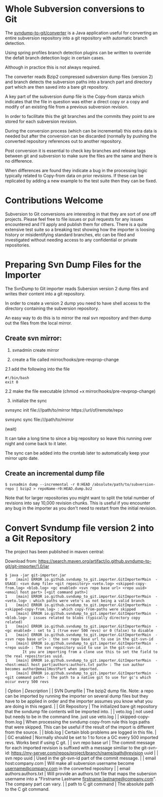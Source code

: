 # Whole Subversion conversions to Git

The [svndump-to-git/converter](https://github.com/svndump-to-git/converter) is a Java application useful for converting an entire subversion repository into a git repository with automatic branch detection.

Using spring profiles branch detection plugins can be written to override the defalt branch detection logic in certain cases.

Although in practice this is not always required.

The converter reads Bzip2 compressed subversion dump files (version 2) and branch detects the subversion paths into a branch part and directory part which are then saved into a bare git repository.

A key part of the subversion dump file is the Copy-from stanza which indicates that the file in question was either a direct copy or a copy and modify of an existing file from a previous subversion revision.

In order to facilitate this the git branches and the commits they point to are stored for each subversion revision.

During the conversion process (which can be incremental) this extra data is needed but after the conversion can be discarded (normally by pushing the converted repository references out to another repository.

Post conversion it is essential to check key branches and release tags between git and subversion to make sure the files are the same and there is no difference.

When differences are found they indicate a bug in the processing logic typically related to Copy-from data on prior revisions.  If these can be replicated by adding a new example to the test suite then they can be fixed.

# Contributions Welcome

Subversion to Git conversions are interesting in that they are sort of one off projects.  Please feel free to file issues or pull requests for any issues encountered and I'll apply and publish them for others.  There is a quite extensive test suite so a breaking test showing how the importer is loosing history or misidentifying standard branches, etc can be filed and investigated without needing access to any confidential or private repositories.


# Preparing Svn Dump Files for the Importer


The SvnDump to Git importer reads Subersion version 2 dump files and writes their content into a git repository.

In order to create a version 2 dump you need to have shell access to the directory containing the subversion repository.

An easy way to do this is to mirror the real svn repository and then dump out the files from the local mirror.

## Create svn mirror:

1. svnadmin create mirror

2. create a file called mirror/hooks/pre-revprop-change

2.1 add the following into the file

```
#!/bin/bash
exit 0
```

2.2 make the file executable (chmod +x mirror/hooks/pre-revprop-change)

3. initialize the sync

svnsync init file:///path/to/mirror https://url/of/remote/repo

svnsync sync file:///path/to/mirror

(wait)

It can take a long time to since a big repository so leave this running over night and come back to it later.

The sync can be added into the crontab later to automatically keep your mirror upto date.


## Create an incremental dump file


```
$ svnadmin dump --incremental -r 0:HEAD /absolute/path/to/subversion-repo | bzip2 > repoName-r0:HEAD.dump.bz2
```

Note that for larger repositories you might want to split the total number of revisions into say 10,000 revision chunks.  This is useful if you encounter any bug in the importer as you don't need to restart from the initial revision.

# Convert Svndump file version 2 into a Git Repository

The project has been published in maven central:

Download from: https://search.maven.org/artifact/io.github.svndump-to-git/git-importer/1.0/jar

```
$ java -jar git-importer.jar
0    [main] ERROR io.github.svndump_to_git.importer.GitImporterMain  - USAGE: <svn dump file> <git repository> <veto.log> <skipped-copy-from.log> <blob.log> <gc enabled> <svn repo base url> <repo uuid> <email host part> [<git command path>]
1    [main] ERROR io.github.svndump_to_git.importer.GitImporterMain  -  <veto.log> : which paths were veto's as not being a valid branch
1    [main] ERROR io.github.svndump_to_git.importer.GitImporterMain  -  <skipped-copy-from.log> : which copy-from-paths were skipped
1    [main] ERROR io.github.svndump_to_git.importer.GitImporterMain  -  <blob.log> : issues related to blobs (typically directory copy related)
1    [main] ERROR io.github.svndump_to_git.importer.GitImporterMain  -  <gc enabled> : set to 1 (true ever 500 revs) or 0 (false) to disable
1    [main] ERROR io.github.svndump_to_git.importer.GitImporterMain  -  <svn repo base url> : the svn repo base url to use in the git-svn-id
1    [main] ERROR io.github.svndump_to_git.importer.GitImporterMain  -  <repo uuid> : The svn repository uuid to use in the git-svn-id.
        It you are importing from a clone use this to set the field to the real repositories uuid.
1    [main] ERROR io.github.svndump_to_git.importer.GitImporterMain  -  <host:email host part|authors:authors.txt path> : The svn author becomes author@emailHostPart when imported.
1    [main] ERROR io.github.svndump_to_git.importer.GitImporterMain  -  <git command path> : the path to a native git to use for gc's which occur every 500 revs

```

| *Option* | *Description* |
| SVN Dumpfile | The bzip2 dump file.  Note: a repo can be imported by running the importer on several dump files but they have to be applied in order and the importer assumes you know what you are doing in this regard. |
| Git Repository | The initialized bare git repository that the svndump file contents will be imported into. |
| veto.log | not used but needs to be in the command line.  just use veto.log |
| skipped-copy-from.log | When processing the svndump copy-from rule this logs paths that were skipped.  This can be useful if the result of the import is different from the source. |
| blob.log | Certain blob problems are logged in this file. |
| GC enabled | Normally should be set to 1 to force a GC every 500 imported revs.  Works best if using C git. |
| svn repo base url | The commit message for each imported revision is suffixed with a message similiar to the git-svn-id: https://my-server.com/repos/project/branch/name/path@revision uuid |
| svn repo uuid | Used in the git-svn-id part of the commit message. |
| email host:company.com | Will make all subversion username become username@company.com in the converted repository |
| email authors:authors.txt | Will provide an authors.txt file that maps the subersion username into a "Firstname Lastname <firstname.lastname@company.com>".  The company part can vary. |
| path to C git command | The absolute path to the C git command.

